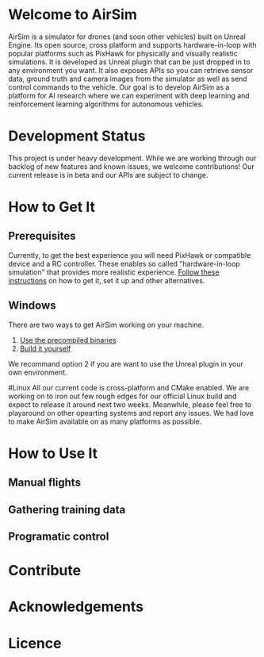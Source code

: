 # Welcome to AirSim

AirSim is a simulator for drones (and soon other vehicles) built on Unreal Engine. Its open source, cross platform and supports hardware-in-loop with popular platforms such as PixHawk for physically and visually realistic simulations. It is developed as Unreal plugin that can be just dropped in to any environment you want. It also exposes APIs so you can retrieve sensor data, ground truth and camera images from the simulator as well as send control commands to the vehicle. Our goal is to develop AirSim as a platform for AI research where we can experiment with deep learning and reinforcement learning algorithms for autonomous vehicles.

# Development Status

This project is under heavy development. While we are working through our backlog of new features and known issues, we welcome contributions! Our current release is in beta and our APIs are subject to change.

# How to Get It
## Prerequisites
Currently, to get the best experience you will need PixHawk or compatible device and a RC controller. These enables so called "hardware-in-loop simulation" that provides more realistic experience. [Follow these instructions](docs/hil_setup.md) on how to get it, set it up and other alternatives.

## Windows
There are two ways to get AirSim working on your machine.

1.  [Use the precompiled binaries](docs/use_precompiled.md)
2.  [Build it yourself](docs/build.md)

We recommand option 2 if you are want to use the Unreal plugin in your own environment.

#Linux
All our current code is cross-platform and CMake enabled. We are working on to iron out few rough edges for our official Linux build and expect to release it around next two weeks. Meanwhile, please feel free to playaround on other opearting systems and report any issues. We had love to make AirSim available on as many platforms as possible.

# How to Use It

## Manual flights

## Gathering training data

## Programatic control

# Contribute

# Acknowledgements

# Licence


